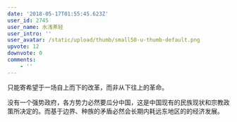 ```yaml
---
date: '2018-05-17T01:55:45.623Z'
user_id: 2745
user_name: 水浅茶轻
user_intro: ''
user_avatar: /static/upload/thumb/small50-u-thumb-default.png
upvote: 12
downvote: 0
comments:
    - ''
---
```


只能寄希望于一场自上而下的改革，而非从下往上的革命。

没有一个强势政府，各方势力必然要瓜分中国，这是中国现有的民族现状和宗教政策所决定的。而基于边界、种族的矛盾必然会长期内耗远东地区的的经济发展。
